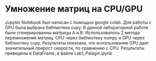 # Умножение матриц на CPU/GPU
Jupyter Notebook был написан с помощью google colab.
Для работы с GPU была выбрана библиотека cupy.
В данной лабораторной работе были сгенерированны матрицы A и B. Использовалось 2 метода перемножения матриц: CPU через библиотеку numpy и GPU через библиотеку cupy.
Результаты показали, что использование GPU дает значительный прирост скорости, по сравнению с CPU. Результаты приведены в DataFrame, в файле Lab1_Palagin.ipynb

